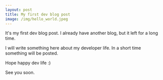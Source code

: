 ```yaml
---
layout: post
title: My first dev blog post
image: /img/hello_world.jpeg
---
```


It's my first dev blog post. I already have another blog, but it left for a long time.

I will write something here about my developer life.
In a short time something will be posted.

Hope happy dev life :)

See you soon.

